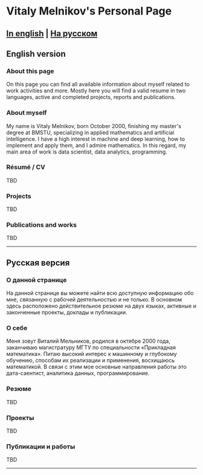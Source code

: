 # Vitaly Melnikov's Personal Page

[In english](#en) | [На русском](#ru)
---

## <a id="en">English version</a>

### About this page
On this page you can find all available information about myself related to work activities and more.
Mostly here you will find a valid resume in two languages, active and completed projects, reports and publications.

### About myself
My name is Vitaly Melnikov, born October 2000, finishing my master's degree at BMSTU, specializing in applied mathematics and artificial intelligence. I have a high interest in machine and deep learning, how to implement and apply them, and I admire mathematics. In this regard, my main area of work is data scientist, data analytics, programming.

### Résumé / CV
TBD

### Projects
TBD

### Publications and works
TBD

---
## <a id="ru">Русская версия</a>

### О данной странице
На данной странице вы можете найти всю доступную информацию обо мне, связанную с рабочей деятельностью и не только. 
В основном здесь расположено действительное резюме на двух языках, активные и законченные проекты, доклады и публикации. 

### О себе
Меня зовут Виталий Мельников, родился в октябре 2000 года, заканчиваю магистратуру МГТУ по специальности «Прикладная математика». Питаю высокий интерес к машинному и глубокому обучению, способам их реализации и применения, восхищаюсь математикой.  В связи с этим мое основные направления работы это дата-саентист, аналитика данных, программирование.

### Резюме
TBD

### Проекты
TBD

### Публикации и работы
TBD

---
